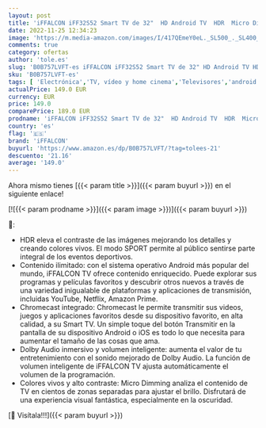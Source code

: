 ```yaml
---
layout: post
title: 'iFFALCON iFF32S52 Smart TV de 32"  HD Android TV  HDR  Micro Dimming  Dolby Audio  Google Assistant  Chromecast & Google Home  integrato  telecomando vocale Incluso  Nero'
date: 2022-11-25 12:34:23
image: 'https://m.media-amazon.com/images/I/417QEmeY0eL._SL500_._SL400_.jpg'
comments: true
category: ofertas
author: 'tole.es'
slug: 'B0B757LVFT-es iFFALCON iFF32S52 Smart TV de 32" HD Android TV HDR Micro...'
sku: 'B0B757LVFT-es'
tags: [ 'Electrónica','TV, vídeo y home cinema','Televisores','android','iffalcon','🇪🇸', ]
actualPrice: 149.0 EUR
currency: EUR
price: 149.0
comparePrice: 189.0 EUR
prodname: 'iFFALCON iFF32S52 Smart TV de 32"  HD Android TV  HDR  Micro Dimming  Dolby Audio  Google Assistant  Chromecast & Google Home  integrato  telecomando vocale Incluso  Nero'
country: 'es'
flag: '🇪🇸'
brand: 'iFFALCON'
buyurl: 'https://www.amazon.es/dp/B0B757LVFT/?tag=tolees-21'
descuento: '21.16'
average: '149.0'
---
```


Ahora mismo tienes [{{< param title >}}]({{< param buyurl >}}) en el siguiente enlace!

[![{{< param prodname >}}]({{< param image >}})]({{< param buyurl >}})

🔎:

- HDR eleva el contraste de las imágenes mejorando los detalles y creando colores vivos. El modo SPORT permite al público sentirse parte integral de los eventos deportivos.
- Contenido ilimitado: con el sistema operativo Android más popular del mundo, iFFALCON TV ofrece contenido enriquecido. Puede explorar sus programas y películas favoritos y descubrir otros nuevos a través de una variedad inigualable de plataformas y aplicaciones de transmisión, incluidas YouTube, Netflix, Amazon Prime.
- Chromecast integrado: Chromecast le permite transmitir sus videos, juegos y aplicaciones favoritos desde su dispositivo favorito, en alta calidad, a su Smart TV. Un simple toque del botón Transmitir en la pantalla de su dispositivo Android o iOS es todo lo que necesita para aumentar el tamaño de las cosas que ama.
- Dolby Audio inmersivo y volumen inteligente: aumenta el valor de tu entretenimiento con el sonido mejorado de Dolby Audio. La función de volumen inteligente de iFFALCON TV ajusta automáticamente el volumen de la programación.
- Colores vivos y alto contraste: Micro Dimming analiza el contenido de TV en cientos de zonas separadas para ajustar el brillo. Disfrutará de una experiencia visual fantástica, especialmente en la oscuridad.

[🛒 Visítala!!!]({{< param buyurl >}})
